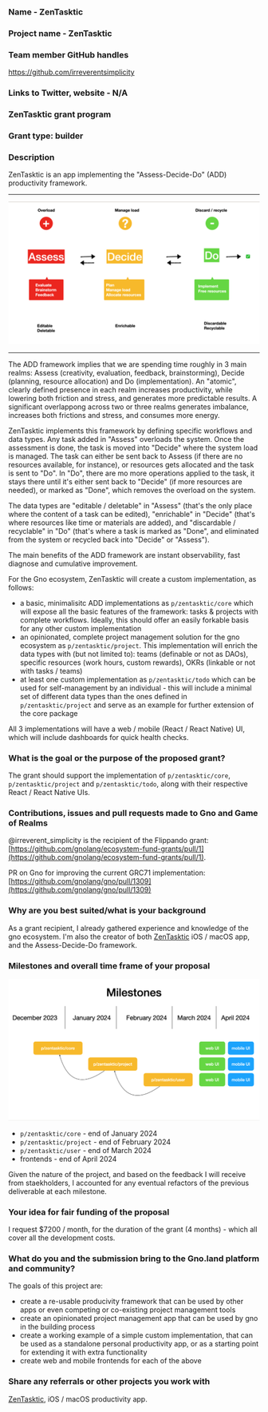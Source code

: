 ### Name - ZenTasktic
### Project name - ZenTasktic
### Team member GitHub handles 

https://github.com/irreverentsimplicity

### Links to Twitter, website - N/A
### ZenTasktic grant program
### Grant type: builder

### Description

ZenTasktic is an app implementing the "Assess-Decide-Do" (ADD) productivity framework. 
***
![ZenTasktic Framework](ZenTasktic-framework.png)
***

The ADD framework implies that we are spending time roughly in 3 main realms: Assess (creativity, evaluation, feedback, brainstorming), Decide (planning, resource allocation) and Do (implementation). An "atomic", clearly defined presence in each realm increases productivity, while lowering both friction and stress, and generates more predictable results. A significant overlappong across two or three realms generates imbalance, increases both frictions and stress, and consumes more energy.

ZenTasktic implements this framework by defining specific workflows and data types. Any task added in "Assess" overloads the system. Once the assessment is done, the task is moved into "Decide" where the system load is managed. The task can either be sent back to Assess (if there are no resources available, for instance), or resources gets allocated and the task is sent to "Do". In "Do", there are mo more operations applied to the task, it stays there until it's either sent back to "Decide" (if more resources are needed), or marked as "Done", which removes the overload on the system.

The data types are "editable / deletable" in "Assess" (that's the only place where the content of a task can be edited), "enrichable" in "Decide" (that's where resources like time or materials are added), and "discardable / recyclable" in "Do" (that's where a task is marked as "Done", and eliminated from the system or recycled back into "Decide" or "Assess").

The main benefits of the ADD framework are instant observability, fast diagnose and cumulative improvement.

For the Gno ecosystem, ZenTasktic will create a custom implementation, as follows:

- a basic, minimalisitc ADD implementations as `p/zentasktic/core` which will expose all the basic features of the framework: tasks & projects with complete workflows. Ideally, this should offer an easily forkable basis for any other custom implementation
- an opinionated, complete project management solution for the gno ecosystem as `p/zentasktic/project`. This implementation will enrich the data types with (but not limited to): teams (definable or not as DAOs), specific resources (work hours, custom rewards), OKRs (linkable or not with tasks / teams)
- at least one custom implementation as `p/zentasktic/todo` which can be used for self-management by an individual - this will include a minimal set of different data types than the ones defined in `p/zentasktic/project` and serve as an example for further extension of the core package

All 3 implementations will have a web / mobile (React / React Native) UI, which will include dashboards for quick health checks.

### What is the goal or the purpose of the proposed grant? 

The grant should support the implementation of `p/zentasktic/core`, `p/zentasktic/project` and `p/zentasktic/todo`, along with their respective React / React Native UIs.

### Contributions, issues and pull requests made to Gno and Game of Realms

@irreverent_simplicity is the recipient of the Flippando grant: [https://github.com/gnolang/ecosystem-fund-grants/pull/1](https://github.com/gnolang/ecosystem-fund-grants/pull/1).

PR on Gno for improving the current GRC71 implementation: [https://github.com/gnolang/gno/pull/1309](https://github.com/gnolang/gno/pull/1309)


### Why are you best suited/what is your background 

As a grant recipient, I already gathered experience and knowledge of the gno ecosystem. I'm also the creator of both [ZenTasktic](https://zentasktic.com) iOS / macOS app, and the Assess-Decide-Do framework.

### Milestones and overall time frame of your proposal

![Milestones](ZenTasktic-milestones.png)

- `p/zentasktic/core` - end of January 2024
- `p/zentasktic/project` - end of February 2024
- `p/zentasktic/user` - end of March 2024
- frontends - end of April 2024

Given the nature of the project, and based on the feedback I will receive from staekholders, I accounted for any eventual refactors of the previous deliverable at each milestone.

### Your idea for fair funding of the proposal

I request $7200 / month, for the duration of the grant (4 months) - which all cover all the development costs. 

### What do you and the submission bring to the Gno.land platform and community?

The goals of this project are: 

- create a re-usable producivity framework that can be used by other apps or even competing or co-existing project management tools
- create an opinionated project management app that can be used by gno in the building process
- create a working example of a simple custom implementation, that can be used as a standalone personal productivity app, or as a starting point for extending it with extra functionality
- create web and mobile frontends for each of the above 

### Share any referrals or other projects you work with

[ZenTasktic](https://itunes.apple.com/app/apple-store/id1492487688?mt=8), iOS / macOS productivity app.